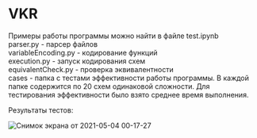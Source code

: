 # VKR
Примеры работы программы можно найти в файле test.ipynb  
parser.py - парсер файлов  
variableEncoding.py - кодирование функций  
execution.py - запуск кодирования схем  
equivalentCheck.py - проверка эквивалентности  
cases - папка с тестами эффективности работы программы. В каждой папке содержится по 20 схем одинаковой сложности. Для тестирования эффективности было взято среднее время выполнения.

Результаты тестов:

![Снимок экрана от 2021-05-04 00-17-27](https://user-images.githubusercontent.com/49210288/116934919-42add280-ac6e-11eb-81c2-d2d3b650225c.png)

